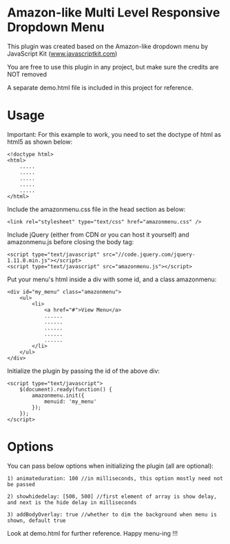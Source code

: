 Amazon-like Multi Level Responsive Dropdown Menu
========

This plugin was created based on the Amazon-like dropdown menu by JavaScript Kit (www.javascriptkit.com)

You are free to use this plugin in any project, but make sure the credits are NOT removed

A separate demo.html file is included in this project for reference.

Usage
========

Important: For this example to work, you need to set the doctype of html as html5 as shown below:

    <!doctype html>
    <html>
        .....
        .....
        .....
        .....
        .....
    </html>


Include the amazonmenu.css file in the head section as below:

    <link rel="stylesheet" type="text/css" href="amazonmenu.css" />


Include jQuery (either from CDN or you can host it yourself) and amazonmenu.js before closing the body tag:

    <script type="text/javascript" src="//code.jquery.com/jquery-1.11.0.min.js"></script>
    <script type="text/javascript" src="amazonmenu.js"></script>


Put your menu's html inside a div with some id, and a class amazonmenu:

    <div id="my_menu" class="amazonmenu">
        <ul>
			<li>
				<a href="#">View Menu</a>
				......
				......
				......
				......
				......
			</li>
		</ul>
    </div>


Initialize the plugin by passing the id of the above div:

	<script type="text/javascript">
    	$(document).ready(function() {
			amazonmenu.init({
				menuid: 'my_menu'
			});
		});
	</script>


Options
========

You can pass below options when initializing the plugin (all are optional):

	1) animateduration: 100 //in milliseconds, this option mostly need not be passed

	2) showhidedelay: [500, 500] //first element of array is show delay, and next is the hide delay in milliseconds

	3) addBodyOverlay: true //whether to dim the background when menu is shown, default true


Look at demo.html for further reference. Happy menu-ing !!!
